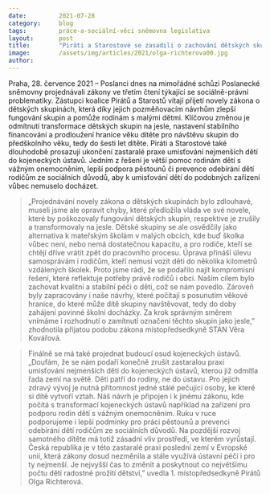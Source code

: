 ```yaml
---
date:         2021-07-28
category:     blog
tags:         práce-a-sociální-věci sněmovna legislativa
layout:       post
title:        "Piráti a Starostové se zasadili o zachování dětských skupin. Prosazují i ukončení praxe kojeneckých ústavů"
image:        /assets/img/articles/2021/olga-richterova00.jpg
author:       
---
```




Praha, 28. července 2021 – Poslanci dnes na mimořádné schůzi Poslanecké sněmovny projednávali zákony ve třetím čtení týkající se sociálně-právní problematiky. Zástupci koalice Pirátů a Starostů vítají přijetí novely zákona o dětských skupinách, která díky jejich pozměňovacím návrhům zlepší fungování skupin a pomůže rodinám s malými dětmi. Klíčovou změnou je odmítnutí transformace dětských skupin na jesle, nastavení stabilního financování a prodloužení hranice věku dítěte pro návštěvu skupin do předškolního věku, tedy do šesti let dítěte. Piráti a Starostové také dlouhodobě prosazují ukončení zastaralé praxe umisťování nejmenších dětí do kojeneckých ústavů. Jedním z řešení je větší pomoc rodinám dětí s vážným onemocněním, lepší podpora pěstounů či prevence odebírání dětí rodičům ze sociálních důvodů, aby k umisťování dětí do podobných zařízení vůbec nemuselo docházet.

> „Projednávání novely zákona o dětských skupinách bylo zdlouhavé, museli jsme ale opravit chyby, které předložila vláda ve své novele, které by poškozovaly fungování dětských skupin, respektive je zrušily a transformovaly na jesle. Dětské skupiny se ale osvědčily jako alternativa k mateřským školám v malých obcích, kde buď školka vůbec není, nebo nemá dostatečnou kapacitu, a pro rodiče, kteří se chtějí dříve vrátit zpět do pracovního procesu. Úprava přináší úlevu samosprávám i rodičům, kteří nemusí vozit děti do několika kilometrů vzdálených školek. Proto jsme rádi, že se podařilo najít kompromisní řešení, které reflektuje potřeby právě rodičů i obcí. Naším cílem bylo zachovat kvalitní a stabilní péči o děti, což se nám povedlo. Zároveň byly zapracovány i naše návrhy, které počítají s posunutím věkové hranice, do které může dítě skupiny navštěvovat, tedy do doby zahájení povinné školní docházky. Za krok správným směrem vnímáme i rozhodnutí o zamítnutí označení těchto skupin jako jesle,” zhodnotila přijatou podobu zákona místopředsedkyně STAN Věra Kovářová.

> Finálně se má také projednat budoucí osud kojeneckých ústavů. „Doufám, že se nám podaří konečně zrušit zastaralou praxi umisťování nejmenších dětí do kojeneckých ústavů, kterou již odmítla řada zemí na světě. Děti patří do rodiny, ne do ústavu. Pro jejich zdravý vývoj je nutná přítomnost jedné stálé pečující osoby, ke které si dítě vytvoří vztah. Náš návrh je připojen i k jinému zákonu, kde počítá s transformací kojeneckých ústavů například na zařízení pro podporu rodin dětí s vážným onemocněním. Ruku v ruce podporujeme i lepší podmínky pro práci pěstounů a prevenci odebírání dětí rodičům ze sociálních důvodů. Na pozdější rozvoj samotného dítěte má totiž zásadní vliv prostředí, ve kterém vyrůstají. Česká republika je v této zastaralé praxi poslední zemí v Evropské unii, která zákony dosud nezměnila a stále využívá ústavní péči i pro ty nejmenší. Je nejvyšší čas to změnit a poskytnout co největšímu počtu dětí radostné prožití dětství,” uvedla 1. místopředsedkyně Pirátů Olga Richterová.
